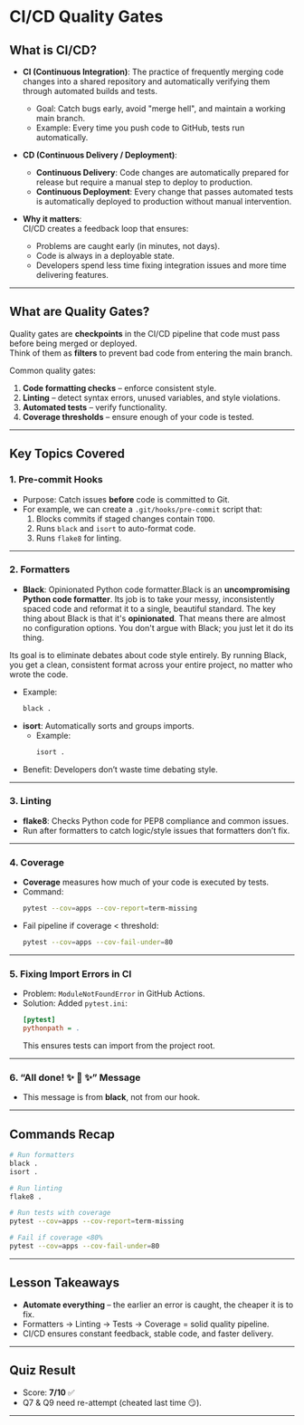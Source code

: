 # CI/CD Quality Gates

## What is CI/CD?
- **CI (Continuous Integration)**: The practice of frequently merging code changes into a shared repository and automatically verifying them through automated builds and tests.
  - Goal: Catch bugs early, avoid "merge hell", and maintain a working main branch.
  - Example: Every time you push code to GitHub, tests run automatically.

- **CD (Continuous Delivery / Deployment)**:
  - **Continuous Delivery**: Code changes are automatically prepared for release but require a manual step to deploy to production.
  - **Continuous Deployment**: Every change that passes automated tests is automatically deployed to production without manual intervention.

- **Why it matters**:  
  CI/CD creates a feedback loop that ensures:
  - Problems are caught early (in minutes, not days).
  - Code is always in a deployable state.
  - Developers spend less time fixing integration issues and more time delivering features.

---

## What are Quality Gates?
Quality gates are **checkpoints** in the CI/CD pipeline that code must pass before being merged or deployed.  
Think of them as **filters** to prevent bad code from entering the main branch.

Common quality gates:
1. **Code formatting checks** – enforce consistent style.
2. **Linting** – detect syntax errors, unused variables, and style violations.
3. **Automated tests** – verify functionality.
4. **Coverage thresholds** – ensure enough of your code is tested.

---

## Key Topics Covered

### 1. Pre-commit Hooks
- Purpose: Catch issues **before** code is committed to Git.
- For example, we can create a `.git/hooks/pre-commit` script that:
  1. Blocks commits if staged changes contain `TODO`.
  2. Runs `black` and `isort` to auto-format code.
  3. Runs `flake8` for linting.

---

### 2. Formatters
- **Black**: Opinionated Python code formatter.Black is an **uncompromising Python code formatter**. Its job is to take your messy, inconsistently spaced code and reformat it to a single, beautiful standard. The key thing about Black is that it's **opinionated**. That means there are almost no configuration options. You don't argue with Black; you just let it do its thing.

Its goal is to eliminate debates about code style entirely. By running Black, you get a clean, consistent format across your entire project, no matter who wrote the code.
  - Example:
    ```bash
    black .
    ```
- **isort**: Automatically sorts and groups imports.
  - Example:
    ```bash
    isort .
    ```
- Benefit: Developers don’t waste time debating style.

---

### 3. Linting
- **flake8**: Checks Python code for PEP8 compliance and common issues.
- Run after formatters to catch logic/style issues that formatters don’t fix.

---

### 4. Coverage
- **Coverage** measures how much of your code is executed by tests.
- Command:
  ```bash
  pytest --cov=apps --cov-report=term-missing
  ```
- Fail pipeline if coverage < threshold:
  ```bash
  pytest --cov=apps --cov-fail-under=80
  ```

---

### 5. Fixing Import Errors in CI
- Problem: `ModuleNotFoundError` in GitHub Actions.
- Solution: Added `pytest.ini`:
  ```ini
  [pytest]
  pythonpath = .
  ```
  This ensures tests can import from the project root.

---

### 6. “All done! ✨ 🍰 ✨” Message
- This message is from **black**, not from our hook.

---

## Commands Recap
```bash
# Run formatters
black .
isort .

# Run linting
flake8 .

# Run tests with coverage
pytest --cov=apps --cov-report=term-missing

# Fail if coverage <80%
pytest --cov=apps --cov-fail-under=80
```

---

## Lesson Takeaways
- **Automate everything** – the earlier an error is caught, the cheaper it is to fix.
- Formatters → Linting → Tests → Coverage = solid quality pipeline.
- CI/CD ensures constant feedback, stable code, and faster delivery.

---

## Quiz Result
- Score: **7/10** ✅  
- Q7 & Q9 need re-attempt (cheated last time 😏).

---
